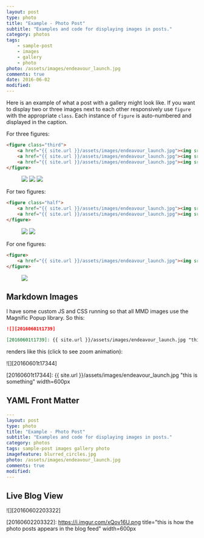 ```yaml
---
layout: post
type: photo
title: "Example - Photo Post"
subtitle: "Examples and code for displaying images in posts."
category: photos
tags: 
    - sample-post 
    - images 
    - gallery 
    - photo
photo: /assets/images/endeavour_launch.jpg
comments: true
date: 2016-06-02
modified: 
---
```


Here is an example of what a post with a gallery might look like. If you want to display two or three images next to each other responsively use `figure` with the appropriate `class`. Each instance of `figure` is auto-numbered and displayed in the caption.

For three figures:

```html
<figure class="third">
    <a href="{{ site.url }}/assets/images/endeavour_launch.jpg"><img src="{{ site.url }}/assets/images/endeavour_launch.jpg"></a>
    <a href="{{ site.url }}/assets/images/endeavour_launch.jpg"><img src="{{ site.url }}/assets/images/endeavour_launch.jpg"></a>
    <a href="{{ site.url }}/assets/images/endeavour_launch.jpg"><img src="{{ site.url }}/assets/images/endeavour_launch.jpg"></a>
</figure>
```

<!--summary-->

<figure class="third">
    <a href="{{ site.url }}/assets/images/endeavour_launch.jpg"><img src="{{ site.url }}/assets/images/endeavour_launch.jpg"></a>
    <a href="{{ site.url }}/assets/images/endeavour_launch.jpg"><img src="{{ site.url }}/assets/images/endeavour_launch.jpg"></a>
    <a href="{{ site.url }}/assets/images/endeavour_launch.jpg"><img src="{{ site.url }}/assets/images/endeavour_launch.jpg"></a>
</figure>

For two figures:

```html
<figure class="half">
    <a href="{{ site.url }}/assets/images/endeavour_launch.jpg"><img src="{{ site.url }}/assets/images/endeavour_launch.jpg"></a>
    <a href="{{ site.url }}/assets/images/endeavour_launch.jpg"><img src="{{ site.url }}/assets/images/endeavour_launch.jpg"></a>
</figure>
```

<figure class="half">
    <a href="{{ site.url }}/assets/images/endeavour_launch.jpg"><img src="{{ site.url }}/assets/images/endeavour_launch.jpg"></a>
    <a href="{{ site.url }}/assets/images/endeavour_launch.jpg"><img src="{{ site.url }}/assets/images/endeavour_launch.jpg"></a>
</figure>

For one figures:

```html
<figure>
    <a href="{{ site.url }}/assets/images/endeavour_launch.jpg"><img src="{{ site.url }}/assets/images/endeavour_launch.jpg"></a>
</figure>
```

<figure>
    <img src="{{ site.url }}/assets/images/endeavour_launch.jpg">
</figure>

## Markdown Images

I have some custom JS and CSS running so that all MMD images use the Magnific Popup library. So this:

```markdown
![][20160601t1739]

[20160601t1739]: {{ site.url }}/assets/images/endeavour_launch.jpg "this is something" width=600px
```
 renders like this (click to see zoom animation):

![][20160601t17344]


[20160601t17344]: {{ site.url }}/assets/images/endeavour_launch.jpg "this is something" width=600px


## YAML Front Matter

```yaml
---
layout: post
type: photo
title: "Example - Photo Post"
subtitle: "Examples and code for displaying images in posts."
category: photos
tags: sample-post images gallery photo
imagefeature: blurred_circles.jpg
photo: /assets/images/endeavour_launch.jpg
comments: true
modified: 
---
```
    
## Live Blog View

![][20160602203322]

[20160602203322]: https://i.imgur.com/xQov16U.png title="this is how the photo posts appears in the blog feed" width=600px
